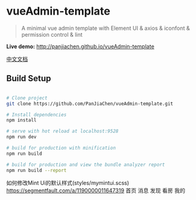 # vueAdmin-template

> A minimal vue admin template with Element UI & axios & iconfont & permission control & lint

**Live demo:** http://panjiachen.github.io/vueAdmin-template

[中文文档](https://github.com/PanJiaChen/vueAdmin-template/blob/master/README-zh.md)

## Build Setup

``` bash

# Clone project
git clone https://github.com/PanJiaChen/vueAdmin-template.git

# Install dependencies
npm install

# serve with hot reload at localhost:9528
npm run dev

# build for production with minification
npm run build

# build for production and view the bundle analyzer report
npm run build --report
```

如何修改Mint Ui的默认样式(styles/mymintui.scss)
https://segmentfault.com/a/1190000011647319
<mt-tabbar >
        <mt-tab-item id="首页">
          <icon name="home"></icon>
          首页
        </mt-tab-item>
        <mt-tab-item id="消息">
          <icon name="info-circle"></icon>
          消息
        </mt-tab-item>
        <mt-tab-item id="发现">
          <icon name="compass"></icon>
          发现
        </mt-tab-item>
        <mt-tab-item id="看房">
          <icon name="institution"></icon>
          看房
        </mt-tab-item>
        <mt-tab-item id="我的">
          <icon name="user"></icon>
          我的
        </mt-tab-item>
      </mt-tabbar>